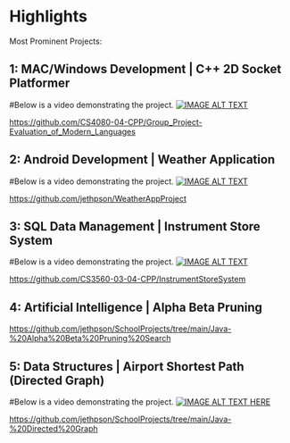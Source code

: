 # Highlights
Most Prominent Projects:

## 1: MAC/Windows Development | C++ 2D Socket Platformer
#Below is a video demonstrating the project.
[![IMAGE ALT TEXT](https://github.com/user-attachments/assets/465fef14-0fb6-4647-ae2a-0e8cbb0db83c)](https://drive.google.com/file/d/1wL0rfFSasSfZPd6I8XLB80nMRxZcUQQH/view?usp=sharing "Video Title")

https://github.com/CS4080-04-CPP/Group_Project-Evaluation_of_Modern_Languages

## 2: Android Development | Weather Application
#Below is a video demonstrating the project.
[![IMAGE ALT TEXT](https://github.com/user-attachments/assets/c957fba3-9eba-4f13-a6bb-8f21871ae04b)](https://drive.google.com/file/d/1N1AlOhPdjj5R3x2OsMUAv3ip_SE0kmaG/view?usp=sharing)

https://github.com/jethpson/WeatherAppProject

## 3: SQL Data Management | Instrument Store System
#Below is a video demonstrating the project.
[![IMAGE ALT TEXT](https://github.com/user-attachments/assets/c846a936-00fd-4f36-aba5-7f76c399e995)](https://drive.google.com/file/d/1tCzBaKKIQw-8-6A2JqDBDeRf6YENFZrE/view?usp=sharing)

https://github.com/CS3560-03-04-CPP/InstrumentStoreSystem

## 4: Artificial Intelligence | Alpha Beta Pruning


https://github.com/jethpson/SchoolProjects/tree/main/Java-%20Alpha%20Beta%20Pruning%20Search
   
## 5: Data Structures | Airport Shortest Path (Directed Graph)
#Below is a video demonstrating the project.
[![IMAGE ALT TEXT HERE](https://img.youtube.com/vi/u0FSrr0EhGE/0.jpg)](https://www.youtube.com/watch?v=u0FSrr0EhGE)

https://github.com/jethpson/SchoolProjects/tree/main/Java-%20Directed%20Graph

